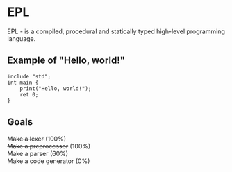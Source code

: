 # EPL
EPL - is a compiled, procedural and statically typed high-level programming language.
## Example of "Hello, world!"
    include "std";
    int main {
        print("Hello, world!");
        ret 0;
    }
## Goals
<del>Make a lexer</del> (100%)  
<del>Make a preprocessor</del> (100%)  
Make a parser (60%)  
Make a code generator (0%)  
